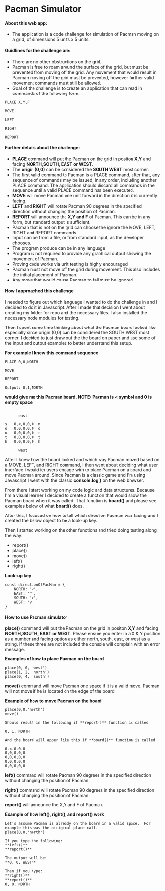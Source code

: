 # Pacman Simulator

#### About this web app:

- The application is a code challenge for simulation of Pacman moving on a grid, of dimensions 5 units x 5 units.

#### Guidlines for the challenge are:
- There are no other obstructions on the grid.
- Pacman is free to roam around the surface of the grid, but must be prevented from moving off the grid. Any movement that would result in Pacman moving off the grid must be prevented, however further valid movement commands must still be allowed.
- Goal of the challenge is to create an application that can read in commands of the following form:

```
PLACE X,Y,F

MOVE

LEFT

RIGHT

REPORT
```

#### Further details about the challenge:
- **PLACE** command will put the Pacman on the grid in positon **X,Y** and facing **NORTH,SOUTH, EAST or WEST**.
- The **origin (0,0)** can be considered the **SOUTH WEST** most corner.
- The first valid command to Pacman is a PLACE command, after that, any sequence of commands may be issued, in any order, including another PLACE command. The application should discard all commands in the sequence until a valid PLACE command has been executed.
- **MOVE** will move Pacman one unit forward in the direction it is currently facing.
- **LEFT** and **RIGHT** will rotate Pacman 90 degrees in the specified direction without changing the position of Pacman.
- **REPORT** will announce the **X,Y and F** of Pacman. This can be in any form, but standard output is sufficient.
- Pacman that is not on the grid can choose the ignore the MOVE, LEFT, RIGHT and REPORT commands.
- Input can be from a file, or from standard input, as the developer chooses.
- The program produce can be in any language
- Program is not required to provide any graphical output showing the movement of Pacman.
- Proving code works via unit testing is highly encouraged
- Pacman must not move off the grid during movement. This also includes the initial placement of Pacman.
- Any move that would cause Pacman to fall must be ignored.

#### How I approached this challenge
I needed to figure out which language I wanted to do the challenge in and I decided to do it in Javascript.  After I made that decision I went about creating my folder for repo and the necessary files. I also installed the necessary node modules for testing.

Then I spent some time thinking about what the Pacman board looked like especially since origin (0,0) can be considered the SOUTH WEST most corner.  I decided to just draw out the the board on paper and use some of the input and output examples to better understand this setup.

**For example I knew this command sequence**
```
PLACE 0,0,NORTH

MOVE

REPORT

Output: 0,1,NORTH
```

**would give me this Pacman board.  NOTE: Pacman is < symbol and 0 is empty space**
```

      east

s   0,<,0,0,0  n
o   0,0,0,0,0  o
u   0,0,0,0,0  r
t   0,0,0,0,0  t
h   0,0,0,0,0  h

      west
```

After I knew how the board looked and which way Pacman moved based on a MOVE, LEFT, and RIGHT command, I then went about deciding what user interface I would let users engage with to place Pacman on a board and move Pacman around.  Since Pacman is a classic game and I'm using Javascript I went with the classic **console.log()** on the web browser.

From there I start working on my code logic and data structures.  Because I'm a visual learner I decided to create a function that would show the Pacman board when it was called.  That function is **board()** and please see examples below of what **board()** does.

After this, I focused on how to tell which direction Pacman was facing and I created the below object to be a look-up key.

Then I started working on the other functions and tried doing testing along the way:
- report()
- place()
- move()
- left()
- right()

**Look-up key**
```
const directionOfPacMan = {
    NORTH: '<',
    EAST: '^',
    SOUTH: '>',
    WEST: 'v'
}
```

#### How to use Pacman simulator

**place()** command will put the Pacman on the grid in positon **X,Y** and facing **NORTH,SOUTH, EAST or WEST**.
Please ensure you enter in a X & Y position as a number and facing option as either north, south, east, or west as a string.  If these three are not included the console will complain with an error message.

**Examples of how to place Pacman on the board**

```
place(0, 0, 'west') 
place(1, 2, 'north') 
place(0, 4, 'south')
```

**move()** command will move Pacman one space if it is a valid move.  Pacman will not move if he is located on the edge of the board

**Example of how to move Pacman on the board**
```
place(0,0,'north')
move()

Should result in the following if **report()** function is called

0, 1, NORTH

And the board will apper like this if **board()** function is called

0,<,0,0,0
0,0,0,0,0
0,0,0,0,0
0,0,0,0,0
0,0,0,0,0

```

**left()** command will rotate Pacman 90 degrees in the specified direction without changing the position of Pacman.

**right()** command will rotate Pacman 90 degrees in the specified direction without changing the position of Pacman.

**report()** will announce the X,Y and F of Pacman.

**Example of how left(), right(), and report() work**

```
Let's assume Pacman is already on the board in a valid space.  For example this was the oiriginal place call.
place(0,0,'north')

If you type the following:
**left()**
**report()**

The output will be:
**0, 0, WEST**

Then if you type:
**right()**
**report()**
0, 0, NORTH

```